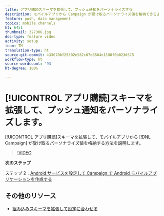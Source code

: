```yaml
---
title: アプリ購読スキーマを拡張して、プッシュ通知をパーソナライズする
description: モバイルアプリから Campaign が受け取るパーソナライズ値を格納できるようにアプリ購読スキーマを拡張する方法について説明します。
feature: push, data management
topics: mobile channels
kt: 6451
thumbnail: 327306.jpg
doc-type: feature video
activity: setup
team: TM
translation-type: ht
source-git-commit: 433070bf25302e582c67e8504e1508f0b023d575
workflow-type: ht
source-wordcount: '93'
ht-degree: 100%

---
```



# [!UICONTROL アプリ購読]スキーマを拡張して、プッシュ通知をパーソナライズします。

[!UICONTROL アプリ購読]スキーマを拡張して、モバイルアプリから [!DNL Campaign] が受け取るパーソナライズ値を格納する方法を説明します。

>[!VIDEO](https://video.tv.adobe.com/v/327306?quality=12&captions=jpn)

**次のステップ**

ステップ 2：[Android サービスを設定して Campaign で Android モバイルアプリケーションを作成する](/help/tutorial-getting-started-with-push-notifications-for-android/configuring-an-android-service-in-campaign.md)

## その他のリソース

* [組み込みスキーマを拡張して設定に合わせる](https://experienceleague.adobe.com/docs/campaign-classic/using/sending-messages/sending-push-notifications/configure-the-mobile-app/configuring-the-mobile-application-android.html?lang=ja#extend-subscription-schema)